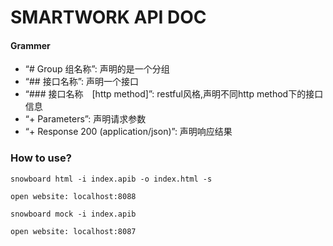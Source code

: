 # SMARTWORK API DOC

#### Grammer

- “# Group 组名称”: 声明的是一个分组
- “## 接口名称”: 声明一个接口
- “### 接口名称　[http method]”: restful风格,声明不同http method下的接口信息
- “+ Parameters”: 声明请求参数
- “+ Response 200 (application/json)”: 声明响应结果

### How to use?

```
snowboard html -i index.apib -o index.html -s

open website: localhost:8088
```

```
snowboard mock -i index.apib

open website: localhost:8087
```
